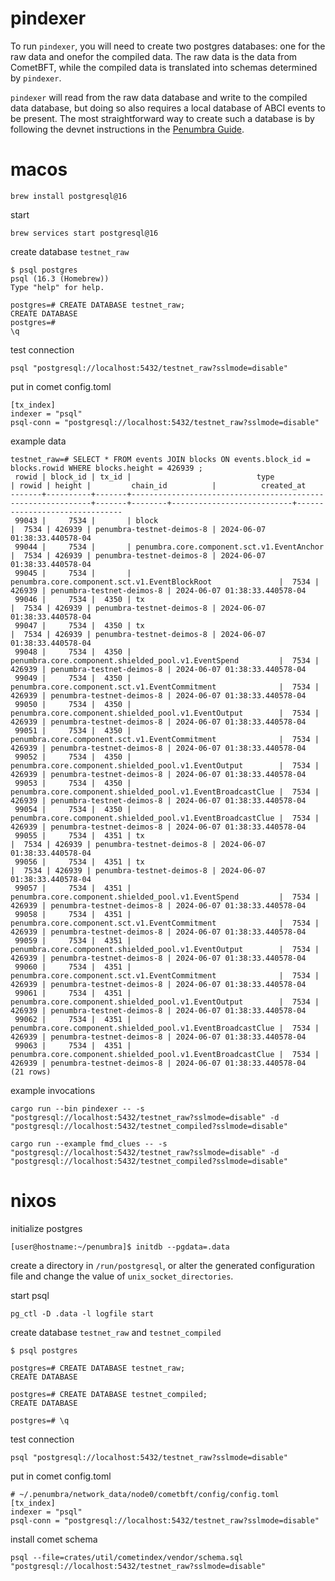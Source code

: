 # pindexer

To run `pindexer`, you will need to create two postgres databases: one for the raw data and onefor the compiled data. The raw data is the data from CometBFT, while the compiled data is translated into schemas determined by `pindexer`.

`pindexer` will read from the raw data database and write to the compiled data database, but doing so also requires a local database of ABCI events to be present. The most straightforward way to create such a database is by following the devnet instructions in the [Penumbra Guide].

[Penumbra Guide]: https://guide.penumbra.zone/dev/devnet-quickstart.html

# macos 

```
brew install postgresql@16
```
start
```
brew services start postgresql@16
```
create database `testnet_raw`
```
$ psql postgres
psql (16.3 (Homebrew))
Type "help" for help.

postgres=# CREATE DATABASE testnet_raw;
CREATE DATABASE
postgres=#
\q
```
test connection
```
psql "postgresql://localhost:5432/testnet_raw?sslmode=disable"
```
put in comet config.toml
```
[tx_index]
indexer = "psql"
psql-conn = "postgresql://localhost:5432/testnet_raw?sslmode=disable"
```

example data
```
testnet_raw=# SELECT * FROM events JOIN blocks ON events.block_id = blocks.rowid WHERE blocks.height = 426939 ;
 rowid | block_id | tx_id |                            type                             | rowid | height |         chain_id          |          created_at
-------+----------+-------+-------------------------------------------------------------+-------+--------+---------------------------+-------------------------------
 99043 |     7534 |       | block                                                       |  7534 | 426939 | penumbra-testnet-deimos-8 | 2024-06-07 01:38:33.440578-04
 99044 |     7534 |       | penumbra.core.component.sct.v1.EventAnchor                  |  7534 | 426939 | penumbra-testnet-deimos-8 | 2024-06-07 01:38:33.440578-04
 99045 |     7534 |       | penumbra.core.component.sct.v1.EventBlockRoot               |  7534 | 426939 | penumbra-testnet-deimos-8 | 2024-06-07 01:38:33.440578-04
 99046 |     7534 |  4350 | tx                                                          |  7534 | 426939 | penumbra-testnet-deimos-8 | 2024-06-07 01:38:33.440578-04
 99047 |     7534 |  4350 | tx                                                          |  7534 | 426939 | penumbra-testnet-deimos-8 | 2024-06-07 01:38:33.440578-04
 99048 |     7534 |  4350 | penumbra.core.component.shielded_pool.v1.EventSpend         |  7534 | 426939 | penumbra-testnet-deimos-8 | 2024-06-07 01:38:33.440578-04
 99049 |     7534 |  4350 | penumbra.core.component.sct.v1.EventCommitment              |  7534 | 426939 | penumbra-testnet-deimos-8 | 2024-06-07 01:38:33.440578-04
 99050 |     7534 |  4350 | penumbra.core.component.shielded_pool.v1.EventOutput        |  7534 | 426939 | penumbra-testnet-deimos-8 | 2024-06-07 01:38:33.440578-04
 99051 |     7534 |  4350 | penumbra.core.component.sct.v1.EventCommitment              |  7534 | 426939 | penumbra-testnet-deimos-8 | 2024-06-07 01:38:33.440578-04
 99052 |     7534 |  4350 | penumbra.core.component.shielded_pool.v1.EventOutput        |  7534 | 426939 | penumbra-testnet-deimos-8 | 2024-06-07 01:38:33.440578-04
 99053 |     7534 |  4350 | penumbra.core.component.shielded_pool.v1.EventBroadcastClue |  7534 | 426939 | penumbra-testnet-deimos-8 | 2024-06-07 01:38:33.440578-04
 99054 |     7534 |  4350 | penumbra.core.component.shielded_pool.v1.EventBroadcastClue |  7534 | 426939 | penumbra-testnet-deimos-8 | 2024-06-07 01:38:33.440578-04
 99055 |     7534 |  4351 | tx                                                          |  7534 | 426939 | penumbra-testnet-deimos-8 | 2024-06-07 01:38:33.440578-04
 99056 |     7534 |  4351 | tx                                                          |  7534 | 426939 | penumbra-testnet-deimos-8 | 2024-06-07 01:38:33.440578-04
 99057 |     7534 |  4351 | penumbra.core.component.shielded_pool.v1.EventSpend         |  7534 | 426939 | penumbra-testnet-deimos-8 | 2024-06-07 01:38:33.440578-04
 99058 |     7534 |  4351 | penumbra.core.component.sct.v1.EventCommitment              |  7534 | 426939 | penumbra-testnet-deimos-8 | 2024-06-07 01:38:33.440578-04
 99059 |     7534 |  4351 | penumbra.core.component.shielded_pool.v1.EventOutput        |  7534 | 426939 | penumbra-testnet-deimos-8 | 2024-06-07 01:38:33.440578-04
 99060 |     7534 |  4351 | penumbra.core.component.sct.v1.EventCommitment              |  7534 | 426939 | penumbra-testnet-deimos-8 | 2024-06-07 01:38:33.440578-04
 99061 |     7534 |  4351 | penumbra.core.component.shielded_pool.v1.EventOutput        |  7534 | 426939 | penumbra-testnet-deimos-8 | 2024-06-07 01:38:33.440578-04
 99062 |     7534 |  4351 | penumbra.core.component.shielded_pool.v1.EventBroadcastClue |  7534 | 426939 | penumbra-testnet-deimos-8 | 2024-06-07 01:38:33.440578-04
 99063 |     7534 |  4351 | penumbra.core.component.shielded_pool.v1.EventBroadcastClue |  7534 | 426939 | penumbra-testnet-deimos-8 | 2024-06-07 01:38:33.440578-04
(21 rows)
```

example invocations
```
cargo run --bin pindexer -- -s "postgresql://localhost:5432/testnet_raw?sslmode=disable" -d "postgresql://localhost:5432/testnet_compiled?sslmode=disable"
```
```
cargo run --example fmd_clues -- -s "postgresql://localhost:5432/testnet_raw?sslmode=disable" -d "postgresql://localhost:5432/testnet_compiled?sslmode=disable"
```

# nixos

initialize postgres

```
[user@hostname:~/penumbra]$ initdb --pgdata=.data
```

create a directory in `/run/postgresql`, or alter the generated configuration 
file and change the value of `unix_socket_directories`.

start psql

```
pg_ctl -D .data -l logfile start
```

create database `testnet_raw` and `testnet_compiled`

```
$ psql postgres

postgres=# CREATE DATABASE testnet_raw;
CREATE DATABASE

postgres=# CREATE DATABASE testnet_compiled;
CREATE DATABASE

postgres=# \q
```

test connection

```
psql "postgresql://localhost:5432/testnet_raw?sslmode=disable"
```

put in comet config.toml

```
# ~/.penumbra/network_data/node0/cometbft/config/config.toml
[tx_index]
indexer = "psql"
psql-conn = "postgresql://localhost:5432/testnet_raw?sslmode=disable"
```

install comet schema

```
psql --file=crates/util/cometindex/vendor/schema.sql "postgresql://localhost:5432/testnet_raw?sslmode=disable"
```
